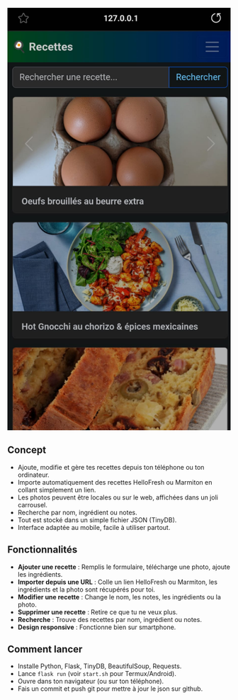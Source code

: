![photo](static/app_smartphone.png)
## Concept

- Ajoute, modifie et gère tes recettes depuis ton téléphone ou ton ordinateur.
- Importe automatiquement des recettes HelloFresh ou Marmiton en collant simplement un lien.
- Les photos peuvent être locales ou sur le web, affichées dans un joli carrousel.
- Recherche par nom, ingrédient ou notes.
- Tout est stocké dans un simple fichier JSON (TinyDB).
- Interface adaptée au mobile, facile à utiliser partout.

## Fonctionnalités

- **Ajouter une recette** : Remplis le formulaire, télécharge une photo, ajoute les ingrédients.
- **Importer depuis une URL** : Colle un lien HelloFresh ou Marmiton, les ingrédients et la photo sont récupérés pour toi.
- **Modifier une recette** : Change le nom, les notes, les ingrédients ou la photo.
- **Supprimer une recette** : Retire ce que tu ne veux plus.
- **Recherche** : Trouve des recettes par nom, ingrédient ou notes.
- **Design responsive** : Fonctionne bien sur smartphone.

## Comment lancer

- Installe Python, Flask, TinyDB, BeautifulSoup, Requests.
- Lance `flask run` (voir `start.sh` pour Termux/Android).
- Ouvre dans ton navigateur (ou sur ton téléphone).
- Fais un commit et push git pour mettre à jour le json sur github.
